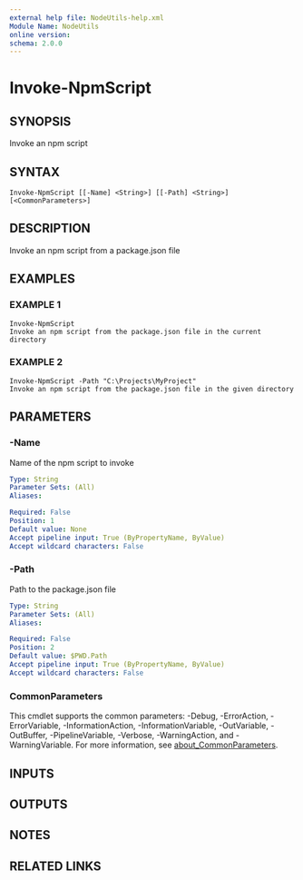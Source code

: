 ```yaml
---
external help file: NodeUtils-help.xml
Module Name: NodeUtils
online version:
schema: 2.0.0
---
```


# Invoke-NpmScript

## SYNOPSIS
Invoke an npm script

## SYNTAX

```
Invoke-NpmScript [[-Name] <String>] [[-Path] <String>] [<CommonParameters>]
```

## DESCRIPTION
Invoke an npm script from a package.json file

## EXAMPLES

### EXAMPLE 1
```
Invoke-NpmScript
Invoke an npm script from the package.json file in the current directory
```

### EXAMPLE 2
```
Invoke-NpmScript -Path "C:\Projects\MyProject"
Invoke an npm script from the package.json file in the given directory
```

## PARAMETERS

### -Name
Name of the npm script to invoke

```yaml
Type: String
Parameter Sets: (All)
Aliases:

Required: False
Position: 1
Default value: None
Accept pipeline input: True (ByPropertyName, ByValue)
Accept wildcard characters: False
```

### -Path
Path to the package.json file

```yaml
Type: String
Parameter Sets: (All)
Aliases:

Required: False
Position: 2
Default value: $PWD.Path
Accept pipeline input: True (ByPropertyName, ByValue)
Accept wildcard characters: False
```

### CommonParameters
This cmdlet supports the common parameters: -Debug, -ErrorAction, -ErrorVariable, -InformationAction, -InformationVariable, -OutVariable, -OutBuffer, -PipelineVariable, -Verbose, -WarningAction, and -WarningVariable. For more information, see [about_CommonParameters](http://go.microsoft.com/fwlink/?LinkID=113216).

## INPUTS

## OUTPUTS

## NOTES

## RELATED LINKS

